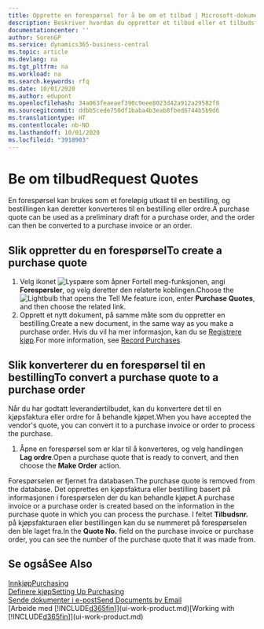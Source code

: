 ```yaml
---
title: Opprette en forespørsel for å be om et tilbud | Microsoft-dokumentasjon
description: Beskriver hvordan du oppretter et tilbud eller et tilbudsforespørselsdokument for å registrere tilbudet til en kunde og selge produkter under visse betingelser.
documentationcenter: ''
author: SorenGP
ms.service: dynamics365-business-central
ms.topic: article
ms.devlang: na
ms.tgt_pltfrm: na
ms.workload: na
ms.search.keywords: rfq
ms.date: 10/01/2020
ms.author: edupont
ms.openlocfilehash: 34a063feaeaef390c9eee8023d42a912a29582f8
ms.sourcegitcommit: ddbb5cede750df1baba4b3eab8fbed6744b5b9d6
ms.translationtype: HT
ms.contentlocale: nb-NO
ms.lasthandoff: 10/01/2020
ms.locfileid: "3918903"
---
```

# <a name="request-quotes"></a><span data-ttu-id="8998b-103">Be om tilbud</span><span class="sxs-lookup"><span data-stu-id="8998b-103">Request Quotes</span></span>
<span data-ttu-id="8998b-104">En forespørsel kan brukes som et foreløpig utkast til en bestilling, og bestillingen kan deretter konverteres til en bestilling eller ordre.</span><span class="sxs-lookup"><span data-stu-id="8998b-104">A purchase quote can be used as a preliminary draft for a purchase order, and the order can then be converted to a purchase invoice or an order.</span></span>


## <a name="to-create-a-purchase-quote"></a><span data-ttu-id="8998b-105">Slik oppretter du en forespørsel</span><span class="sxs-lookup"><span data-stu-id="8998b-105">To create a purchase quote</span></span>
1. <span data-ttu-id="8998b-106">Velg ikonet ![Lyspære som åpner Fortell meg-funksjonen](media/ui-search/search_small.png "Fortell hva du vil gjøre"), angi **Forespørsler**, og velg deretter den relaterte koblingen.</span><span class="sxs-lookup"><span data-stu-id="8998b-106">Choose the ![Lightbulb that opens the Tell Me feature](media/ui-search/search_small.png "Tell me what you want to do") icon, enter **Purchase Quotes**, and then choose the related link.</span></span>
2. <span data-ttu-id="8998b-107">Opprett et nytt dokument, på samme måte som du oppretter en bestilling.</span><span class="sxs-lookup"><span data-stu-id="8998b-107">Create a new document, in the same way as you make a purchase order.</span></span> <span data-ttu-id="8998b-108">Hvis du vil ha mer informasjon, kan du se [Registrere kjøp](purchasing-how-record-purchases.md).</span><span class="sxs-lookup"><span data-stu-id="8998b-108">For more information, see [Record Purchases](purchasing-how-record-purchases.md).</span></span>

## <a name="to-convert-a-purchase-quote-to-a-purchase-order"></a><span data-ttu-id="8998b-109">Slik konverterer du en forespørsel til en bestilling</span><span class="sxs-lookup"><span data-stu-id="8998b-109">To convert a purchase quote to a purchase order</span></span>
<span data-ttu-id="8998b-110">Når du har godtatt leverandørtilbudet, kan du konvertere det til en kjøpsfaktura eller ordre for å behandle kjøpet.</span><span class="sxs-lookup"><span data-stu-id="8998b-110">When you have accepted the vendor's quote, you can convert it to a purchase invoice or order to process the purchase.</span></span>

1. <span data-ttu-id="8998b-111">Åpne en forespørsel som er klar til å konverteres, og velg handlingen **Lag ordre**.</span><span class="sxs-lookup"><span data-stu-id="8998b-111">Open a purchase quote that is ready to convert, and then choose the **Make Order** action.</span></span>

<span data-ttu-id="8998b-112">Forespørselen er fjernet fra databasen.</span><span class="sxs-lookup"><span data-stu-id="8998b-112">The purchase quote is removed from the database.</span></span> <span data-ttu-id="8998b-113">Det opprettes en kjøpsfaktura eller bestilling basert på informasjonen i forespørselen der du kan behandle kjøpet.</span><span class="sxs-lookup"><span data-stu-id="8998b-113">A purchase invoice or a purchase order is created based on the information in the purchase quote in which you can process the purchase.</span></span> <span data-ttu-id="8998b-114">I feltet **Tilbudsnr.** på kjøpsfakturaen eller bestillingen kan du se nummeret på forespørselen den ble laget fra.</span><span class="sxs-lookup"><span data-stu-id="8998b-114">In the **Quote No.** field on the purchase invoice or purchase order, you can see the number of the purchase quote that it was made from.</span></span>

## <a name="see-also"></a><span data-ttu-id="8998b-115">Se også</span><span class="sxs-lookup"><span data-stu-id="8998b-115">See Also</span></span>
[<span data-ttu-id="8998b-116">Innkjøp</span><span class="sxs-lookup"><span data-stu-id="8998b-116">Purchasing</span></span>](purchasing-manage-purchasing.md)  
[<span data-ttu-id="8998b-117">Definere kjøp</span><span class="sxs-lookup"><span data-stu-id="8998b-117">Setting Up Purchasing</span></span>](purchasing-setup-purchasing.md)  
[<span data-ttu-id="8998b-118">Sende dokumenter i e-post</span><span class="sxs-lookup"><span data-stu-id="8998b-118">Send Documents by Email</span></span>](ui-how-send-documents-email.md)  
<span data-ttu-id="8998b-119">[Arbeide med [!INCLUDE[d365fin](includes/d365fin_md.md)]](ui-work-product.md)</span><span class="sxs-lookup"><span data-stu-id="8998b-119">[Working with [!INCLUDE[d365fin](includes/d365fin_md.md)]](ui-work-product.md)</span></span>
